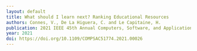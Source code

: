 ```yaml
---
layout: default
title: What should I learn next? Ranking Educational Resources
authors: Connes, V., De La Higuera, C. and Le Capitaine, H.
publication: 2021 IEEE 45th Annual Computers, Software, and Applications Conference (COMPSAC)
year: 2021
doi: https://doi.org/10.1109/COMPSAC51774.2021.00026
---
```


